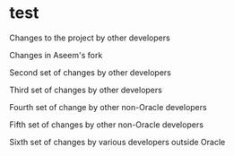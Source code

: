 # test

Changes to the project by other developers

Changes in Aseem's fork

Second set of changes by other developers

Third set of changes by other developers

Fourth set of change by other non-Oracle developers

Fifth set of changes by other non-Oracle developers

Sixth set of changes by various developers outside Oracle

